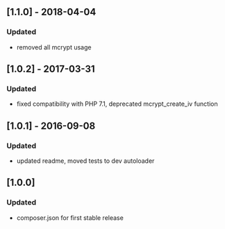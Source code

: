 ## [1.1.0] - 2018-04-04
### Updated
- removed all mcrypt usage

## [1.0.2] - 2017-03-31
### Updated
- fixed compatibility with PHP 7.1, deprecated mcrypt_create_iv function

## [1.0.1] - 2016-09-08
### Updated
- updated readme, moved tests to dev autoloader


## [1.0.0]
### Updated
- composer.json for first stable release
